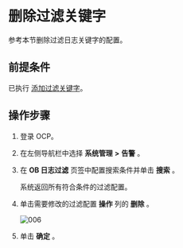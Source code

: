 # 删除过滤关键字

参考本节删除过滤日志关键字的配置。

## 前提条件

已执行 [添加过滤关键字](../900.use-alert-management/1700.add-filter-keywords.md)。

## 操作步骤

1. 登录 OCP。

2. 在左侧导航栏中选择 **系统管理** **\>** **告警** 。

3. 在 **OB 日志过滤** 页签中配置搜索条件并单击 **搜索** 。

   系统返回所有符合条件的过滤配置。

4. 单击需要修改的过滤配置 **操作** 列的 **删除** 。

   ![006](https://help-static-aliyun-doc.aliyuncs.com/assets/img/zh-CN/5129060261/p271509.png)

5. 单击 **确定** 。
